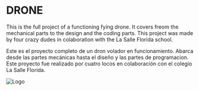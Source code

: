 # DRONE
This is the full project of a functioning fying drone. 
It covers freom the mechanical parts to the design and the coding parts.
This project was made by four crazy dudes in colaboration with the La Salle Florida school.

Este es el proyecto completo de un dron volador en funcionamiento.
Abarca desde las partes mecánicas hasta el diseño y las partes de programacion.
Este proyecto fue realizado por cuatro locos en colaboración con el colegio La Salle Florida.


![Logo](https://github.com/L0R3NZ0-L30Z/DRONE/assets/139158059/72b20cdf-dd02-429f-a1de-51dcdc7ee173)
